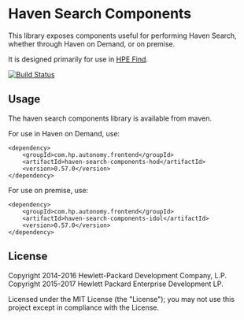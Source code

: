 # Haven Search Components

This library exposes components useful for performing Haven Search, whether through Haven on Demand, or on premise.

It is designed primarily for use in
[HPE Find](https://github.com/hpe-idol/find).

[![Build Status](https://travis-ci.org/hpe-idol/haven-search-components.svg?branch=master)](https://travis-ci.org/hpe-idol/haven-search-components)

## Usage
The haven search components library is available from maven.

For use in Haven on Demand, use:

    <dependency>
        <groupId>com.hp.autonomy.frontend</groupId>
        <artifactId>haven-search-components-hod</artifactId>
        <version>0.57.0</version>
    </dependency>

For use on premise, use:

    <dependency>
        <groupId>com.hp.autonomy.frontend</groupId>
        <artifactId>haven-search-components-idol</artifactId>
        <version>0.57.0</version>
    </dependency>

## License
Copyright 2014-2016 Hewlett-Packard Development Company, L.P.
Copyright 2015-2017 Hewlett Packard Enterprise Development LP.

Licensed under the MIT License (the "License"); you may not use this project except in compliance with the License.
